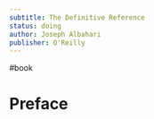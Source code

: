 ```yaml
---
subtitle: The Definitive Reference
status: doing
author: Joseph Albahari
publisher: O'Reilly
---
```

#book 
# Preface

